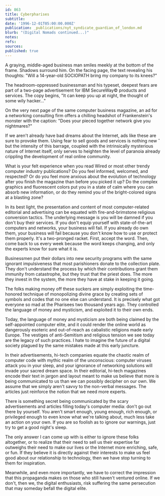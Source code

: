 ```yaml
---
id: 863
title: Cyberpharises
subtitle: 
date: '1996-12-01T05:00:00.000Z'
publication: _publications/nyt_syndicate_guardian_of_london.md
blurb: "(Digital Nomads continued...)"
notes: 
refs: 
sources: 
published: true
---
```

A graying, middle-aged business man smiles meekly at the bottom of the frame. Shadows surround him. On the facing page, the text revealing his thoughts: "Will a 14-year-old SOCIOPATH bring my company to its knees?"

The headroom-oppressed businessman and his typeset, deepest fears are part of a two-page advertisement for IBM SecureWay© products and services. The copy begins, "It can keep you up at night, the thought of some wily hacker..."

On the very next page of the same computer business magazine, an ad for a networking consulting firm offers a chilling headshot of Frankenstein's monster with the caption: "Does your pieced together network give you nightmares?"

If we aren't already have bad dreams about the Internet, ads like these are sure to provoke them. Using fear to sell goods and services is nothing new ˆ but the intensity of this barrage, coupled with the intrinsically mysterious nature of Internet itself, only serves to heighten the level of paranoia already crippling the development of real online community.

What is your felt experience when you read Wired or most other trendy computer industry publications? Do you feel informed, welcomed, and respected? Or do you feel more anxious about the evolution of technology after you finish the magazine than before you picked it up? Do the complex graphics and fluorescent colors put you in a state of calm where you can absorb new information, or do they remind you of the bright-colored signs at a blasting zone?

In its best light, the presentation and content of most computer-related editorial and advertising can be equated with fire-and-brimstone religious conversion tactics. The underlying message is you will be damned if you don't buy their services. If you don't equip yourself with state-of-the-art computers and networks, your business will fail. If you already do own them, your business will fail because you don't know how to use or protect them properly. It's a two-pronged racket. First, accept the word. Then, come back to us every week because the word keeps changing, and only the experts know for sure what it is.

Businessmen put their dollars into new security programs with the same ignorant impulsiveness that most parishioners donate to the collection plate. They don't understand the process by which their contributions grant them immunity from catastrophe, but they trust that the priest does. The more they invest in the system, the more they have at stake in keeping it going.

The folks making money off these suckers are simply exploiting the time-honored technique of monopolizing divine grace by creating sets of symbols and codes that no one else can understand. It is precisely what got everyone so mad at the Pharisees two thousand years ago. They controlled the language of money and mysticism, and exploited it to their own ends.

Today, the language of money and mysticism are both being claimed by the self-appointed computer elite, and it could render the online world as dangerously esoteric and out-of-reach as cabalistic religions made early Europe. The vestiges of anti-Semitism and religious tension we see today are the legacy of such practices. I hate to imagine the future of a digital society plagued by the same mistakes made at this early juncture.

In their advertisements, hi-tech companies equate the chaotic realm of computer code with mythic realm of the unconscious: computer viruses attack you in your sleep, and your ignorance of networking solutions will invade your sacred dream space. In their editorial, hi-tech magazines encode their text in jargon and layout meant to make us believe that more is being communicated to us than we can possibly decipher on our own. We assume that we simply aren't savvy to the non-verbal messages. The articles just reinforce the notion that we need more experts.

There is something secret being communicated by the scary advertisements and articles filling today's computer media: don't go out there by yourself. You aren't smart enough, young enough, rich enough, or privileged enough to even know what we're talking about, much less take an action on your own. If you are so foolish as to ignore our warnings, just try to get a good night's sleep.

The only answer I can come up with is either to ignore these folks altogether, or to realize that their need to sell us their expertise far outweighs their need to make our lives or the Internet more enriching, safe, or fun. If they believe it is directly against their interests to make us feel good about our relationship to technology, then we have stop turning to them for inspiration.

Meanwhile, and even more importantly, we have to correct the impression that this propaganda makes on those who still haven't ventured online. If we don't, then we, the digital enthusiasts, risk suffering the same persecution that may someday befall the digital elite.
